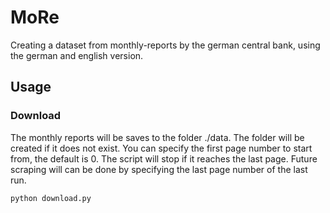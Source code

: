 # MoRe

Creating a dataset from monthly-reports by the german central bank, using the german and english version.

## Usage

### Download

The monthly reports will be saves to the folder ./data. The folder will be created if it does not exist. You can specify the first page number to start from, the default is 0. The script will stop if it reaches the last page. Future scraping will can be done by specifying the last page number of the last run.

```console
python download.py
```
